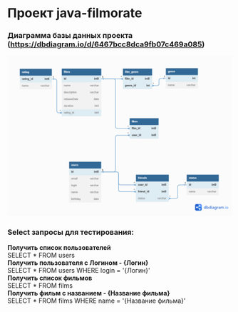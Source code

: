 # Проект java-filmorate
### Диаграмма базы данных проекта (https://dbdiagram.io/d/6467bcc8dca9fb07c469a085)
![Image alt](https://github.com/AleXx313/java-filmorate/blob/add-friends-likes/diagramm.png)

### Select запросы для тестирования:
**Получить список пользователей**  
SELECT * FROM users   
**Получить пользователя с Логином - {Логин}**  
SELECT * FROM users WHERE login = '{Логин}'  
**Получить список фильмов**  
SELECT * FROM films  
**Получить фильм с названием - {Название фильма}**  
SELECT * FROM films WHERE name = '{Название фильма}'
